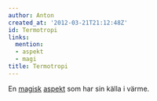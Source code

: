 ```yaml
---
author: Anton
created_at: '2012-03-21T21:12:48Z'
id: Termotropi
links:
  mention:
  - aspekt
  - magi
title: Termotropi
---
```


En [magisk][] [aspekt] som har sin källa i värme.

  [magisk]: magi
  [aspekt]: aspekt
